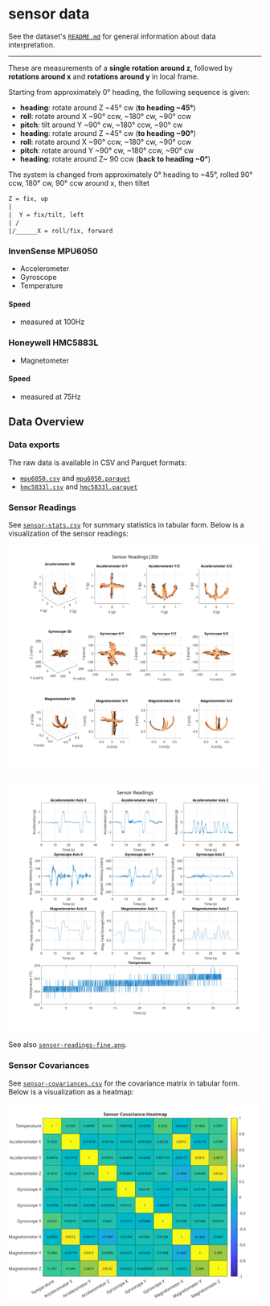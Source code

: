 # sensor data

See the dataset's [`README.md`](../README.md) for general information about data interpretation.

---

These are measurements of a **single rotation around z**, followed by **rotations around x** and **rotations around y** in local frame.

Starting from approximately 0° heading, the following sequence is given:

- **heading**: rotate around Z ~45° cw (**to heading ~45°**)
 - **roll**: rotate around X ~90° ccw, ~180° cw, ~90° ccw
 - **pitch**: tilt around Y ~90° cw, ~180° ccw, ~90° cw
- **heading**: rotate around Z ~45° cw (**to heading ~90°**)
 - **roll**: rotate around X ~90° ccw, ~180° cw, ~90° ccw
 - **pitch**: rotate around Y ~90° cw, ~180° ccw, ~90° cw
- **heading**: rotate around Z~ 90 ccw (**back to heading ~0°**)

The system is changed from approximately 0° heading to ~45°, rolled 90° ccw, 180° cw, 90° ccw around x, then tiltet

    Z = fix, up
    |
    |  Y = fix/tilt, left
    | /
    |/______X = roll/fix, forward

### InvenSense MPU6050

- Accelerometer
- Gyroscope
- Temperature

#### Speed

- measured at 100Hz

### Honeywell HMC5883L

- Magnetometer

#### Speed

- measured at 75Hz

## Data Overview

### Data exports

The raw data is available in CSV and Parquet formats:

- [`mpu6050.csv`](mpu6050.csv) and [`mpu6050.parquet`](mpu6050.parquet)
- [`hmc5833l.csv`](mpu6050.csv) and [`hmc5833l.parquet`](mpu6050.parquet)

### Sensor Readings

See [`sensor-stats.csv`](sensor-stats.csv) for summary statistics in tabular form. Below is a visualization of the sensor readings:

![Sensor Readings (3D)](sensor-readings-3d.png)

![Sensor Readings](sensor-readings.png)

See also [`sensor-readings-fine.png`](sensor-readings-fine.png).

### Sensor Covariances

See [`sensor-covariances.csv`](sensor-covariances.csv) for the covariance matrix in tabular form. Below is a visualization as a heatmap:

![Sensor Covariances](sensor-covariances.png)
